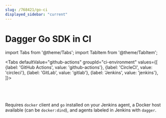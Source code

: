 ```yaml
---
slug: /768421/go-ci
displayed_sidebar: "current"
---
```


# Dagger Go SDK in CI

import Tabs from '@theme/Tabs'; import TabItem from '@theme/TabItem';

<Tabs defaultValue="github-actions"
groupId="ci-environment"
values={[
{label: 'GitHub Actions', value: 'github-actions'},
{label: 'CircleCI', value: 'circleci'},
{label: 'GitLab', value: 'gitlab'},
{label: 'Jenkins', value: 'jenkins'},
]}>

<TabItem value="github-actions">

```yaml title=".github/workflows/dagger.yml" file=../snippets/go-ci/actions.yml
```

</TabItem>

<TabItem value="circleci">

```yaml title=".circleci/config.yml" file=../snippets/go-ci/circle.yml
```

</TabItem>

<TabItem value="gitlab">

```yaml title=".gitlab-ci.yml" file=../snippets/go-ci/gitlab.yml
```

</TabItem>

<TabItem value="jenkins">

```groovy title="Jenkinsfile" file=../snippets/go-ci/Jenkinsfile
```

Requires `docker` client and `go` installed on your Jenkins agent, a Docker host available (can be `docker:dind`), and agents labeled in Jenkins with `dagger`.

</TabItem>

</Tabs>
